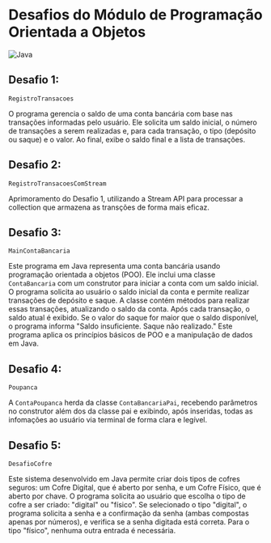 # Desafios do Módulo de Programação Orientada a Objetos

![Java](https://img.shields.io/badge/java-%23ED8B00.svg?style=for-the-badge&logo=openjdk&logoColor=white)

## Desafio 1:
`RegistroTransacoes`

O programa gerencia o saldo de uma conta bancária com base nas transações informadas pelo usuário. Ele solicita um saldo inicial, o número de transações a serem realizadas e, para cada transação, o tipo (depósito ou saque) e o valor. Ao final, exibe o saldo final e a lista de transações.

## Desafio 2:
`RegistroTransacoesComStream`

Aprimoramento do Desafio 1, utilizando a Stream API para processar a collection que armazena as transções de forma mais eficaz.

## Desafio 3:
`MainContaBancaria`

Este programa em Java representa uma conta bancária usando programação orientada a objetos (POO). Ele inclui uma classe `ContaBancaria` com um construtor para iniciar a conta com um saldo inicial. O programa solicita ao usuário o saldo inicial da conta e permite realizar transações de depósito e saque. A classe contém métodos para realizar essas transações, atualizando o saldo da conta. Após cada transação, o saldo atual é exibido. Se o valor do saque for maior que o saldo disponível, o programa informa "Saldo insuficiente. Saque não realizado." Este programa aplica os princípios básicos de POO e a manipulação de dados em Java.

## Desafio 4:
`Poupanca`

A `ContaPoupanca` herda da classe `ContaBancariaPai`, recebendo parâmetros no construtor além dos da classe pai e exibindo, após inseridas, todas as infomações ao usuário via terminal de forma clara e legível.

## Desafio 5:
`DesafioCofre`

Este sistema desenvolvido em Java permite criar dois tipos de cofres seguros: um Cofre Digital, que é aberto por senha, e um Cofre Físico, que é aberto por chave.
O programa solicita ao usuário que escolha o tipo de cofre a ser criado: "digital" ou "físico". Se selecionado o tipo "digital", o programa solicita a senha e a confirmação da senha (ambas compostas apenas por números), e verifica se a senha digitada está correta. Para o tipo "físico", nenhuma outra entrada é necessária.